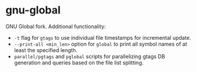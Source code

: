 # gnu-global
GNU Global fork. Additional functionality:
* `-t` flag for `gtags` to use individual file timestamps for incremental update.
* `--print-all <min_len>` option for `global` to print all symbol names of at least the specified length.
* `parallel/pgtags` and `pglobal` scripts for parallelizing gtags DB generation and queries based on the file list splitting.
